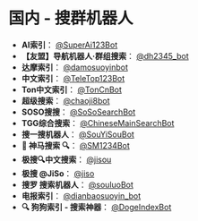 # 国内 - 搜群机器人

- **AI索引**： [@SuperAi123Bot](https://t.me/SuperAi123Bot)
- **【友盟】导航机器人·群组搜索**： [@dh2345_bot](https://t.me/dh2345_bot)
- **达摩索引**： [@damosuoyinbot](https://t.me/damosuoyinbot?start=7022938655)
- **中文索引**： [@TeleTop123Bot](https://t.me/TeleTop123Bot)
- **Ton中文索引**： [@TonCnBot](https://t.me/TonCnBot)
- **超级搜索**： [@chaoji8bot](https://t.me/chaoji8bot)
- **SOSO搜搜**： [@SoSoSearchBot](https://t.me/SoSoSearchBot)
- **TGG综合搜索**： [@ChineseMainSearchBot](https://t.me/ChineseMainSearchBot)
- **搜一搜机器人**： [@SouYiSouBot](https://t.me/SouYiSouBot)
- **🐴 神马搜索 🔍**： [@SM1234Bot](https://t.me/SM1234Bot)
- **极搜🔍中文搜索**： [@jisou](https://t.me/jisou2bot?start=a_6445101548)
- **极搜 @JiSo**： [@jiso](https://t.me/jiso)
- **搜罗 搜索机器人**： [@souluoBot](https://t.me/souluoBot)
- **电报索引**： [@dianbaosuoyin_bot](https://t.me/dianbaosuoyin_bot)
- **🔍 狗狗索引 - 搜索神器**： [@DogeIndexBot](https://t.me/DogeIndexBot)
